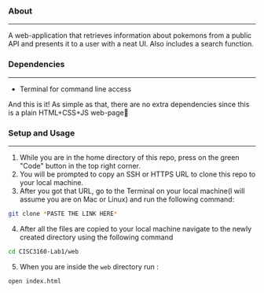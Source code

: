 ### About
---
A web-application that retrieves information about pokemons from a public API and presents it to a user with a neat UI. Also includes a search function.


### Dependencies
---
- Terminal for command line access  

And this is it! As simple as that, there are no extra dependencies since this is a plain HTML+CSS+JS web-page🎉

### Setup and Usage
---
1. While you are in the home directory of this repo, press on the green "Code" button in the top right corner.
2. You will be prompted to copy an SSH or HTTPS URL to clone this repo to your local machine.
3. After you got that URL, go to the Terminal on your local machine(I will assume you are on Mac or Linux) and run the following command: 
```zsh
git clone *PASTE THE LINK HERE*
```
4. After all the files are copied to your local machine navigate to the newly created directory using the following command 
```zsh 
cd CISC3160-Lab1/web
```  
5. When you are inside the `web` directory run : 
```zsh
open index.html
```  
